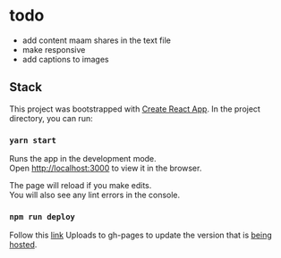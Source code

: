 # todo
  - add content maam shares in the text file
  - make responsive
  - add captions to images

## Stack
This project was bootstrapped with [Create React App](https://github.com/facebook/create-react-app).
In the project directory, you can run:

### `yarn start`

Runs the app in the development mode.\
Open [http://localhost:3000](http://localhost:3000) to view it in the browser.

The page will reload if you make edits.\
You will also see any lint errors in the console.

### `npm run deploy`
Follow this [link](https://dev.to/yuribenjamin/how-to-deploy-react-app-in-github-pages-2a1f)
Uploads to gh-pages to update the version that is [being hosted](https://kyzylmonteiro.github.io/insidemearts/).